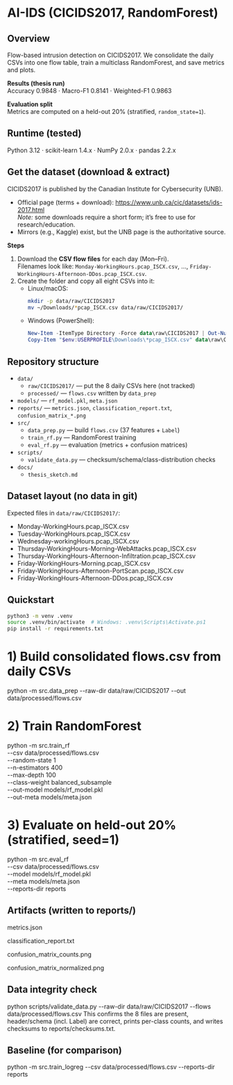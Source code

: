 # AI-IDS (CICIDS2017, RandomForest)

## Overview
Flow-based intrusion detection on CICIDS2017. We consolidate the daily CSVs into one flow table, train a multiclass RandomForest, and save metrics and plots.

**Results (thesis run)**  
Accuracy 0.9848 · Macro-F1 0.8141 · Weighted-F1 0.9863

**Evaluation split**  
Metrics are computed on a held-out 20% (stratified, `random_state=1`).

## Runtime (tested)
Python 3.12 · scikit-learn 1.4.x · NumPy 2.0.x · pandas 2.2.x

## Get the dataset (download & extract)

CICIDS2017 is published by the Canadian Institute for Cybersecurity (UNB).

- Official page (terms + download): https://www.unb.ca/cic/datasets/ids-2017.html  
  *Note:* some downloads require a short form; it’s free to use for research/education.
- Mirrors (e.g., Kaggle) exist, but the UNB page is the authoritative source.

**Steps**

1. Download the **CSV flow files** for each day (Mon–Fri).  
   Filenames look like: `Monday-WorkingHours.pcap_ISCX.csv`, …, `Friday-WorkingHours-Afternoon-DDos.pcap_ISCX.csv`.
2. Create the folder and copy all eight CSVs into it:
   - Linux/macOS:
     ```bash
     mkdir -p data/raw/CICIDS2017
     mv ~/Downloads/*pcap_ISCX.csv data/raw/CICIDS2017/
     ```
   - Windows (PowerShell):
     ```powershell
     New-Item -ItemType Directory -Force data\raw\CICIDS2017 | Out-Null
     Copy-Item "$env:USERPROFILE\Downloads\*pcap_ISCX.csv" data\raw\CICIDS2017\
     ```

## Repository structure

- `data/`
  - `raw/CICIDS2017/` — put the 8 daily CSVs here (not tracked)
  - `processed/` — `flows.csv` written by `data_prep`
- `models/` — `rf_model.pkl`, `meta.json`
- `reports/` — `metrics.json`, `classification_report.txt`, `confusion_matrix_*.png`
- `src/`
  - `data_prep.py` — build `flows.csv` (37 features + `Label`)
  - `train_rf.py` — RandomForest training
  - `eval_rf.py` — evaluation (metrics + confusion matrices)
- `scripts/`
  - `validate_data.py` — checksum/schema/class-distribution checks
- `docs/`
  - `thesis_sketch.md`

## Dataset layout (no data in git)
Expected files in `data/raw/CICIDS2017/`:
- Monday-WorkingHours.pcap_ISCX.csv  
- Tuesday-WorkingHours.pcap_ISCX.csv  
- Wednesday-workingHours.pcap_ISCX.csv  
- Thursday-WorkingHours-Morning-WebAttacks.pcap_ISCX.csv  
- Thursday-WorkingHours-Afternoon-Infiltration.pcap_ISCX.csv  
- Friday-WorkingHours-Morning.pcap_ISCX.csv  
- Friday-WorkingHours-Afternoon-PortScan.pcap_ISCX.csv  
- Friday-WorkingHours-Afternoon-DDos.pcap_ISCX.csv

## Quickstart
```bash
python3 -m venv .venv
source .venv/bin/activate  # Windows: .venv\Scripts\Activate.ps1
pip install -r requirements.txt
```

# 1) Build consolidated flows.csv from daily CSVs
python -m src.data_prep --raw-dir data/raw/CICIDS2017 --out data/processed/flows.csv

# 2) Train RandomForest
python -m src.train_rf \
  --csv data/processed/flows.csv \
  --random-state 1 \
  --n-estimators 400 \
  --max-depth 100 \
  --class-weight balanced_subsample \
  --out-model models/rf_model.pkl \
  --out-meta  models/meta.json

# 3) Evaluate on held-out 20% (stratified, seed=1)
python -m src.eval_rf \
  --csv   data/processed/flows.csv \
  --model models/rf_model.pkl \
  --meta  models/meta.json \
  --reports-dir reports

  
## Artifacts (written to reports/)

metrics.json

classification_report.txt

confusion_matrix_counts.png

confusion_matrix_normalized.png

## Data integrity check

python scripts/validate_data.py --raw-dir data/raw/CICIDS2017 --flows data/processed/flows.csv
This confirms the 8 files are present, header/schema (incl. Label) are correct, prints per-class counts, and writes checksums to reports/checksums.txt.

## Baseline (for comparison)
python -m src.train_logreg --csv data/processed/flows.csv --reports-dir reports
